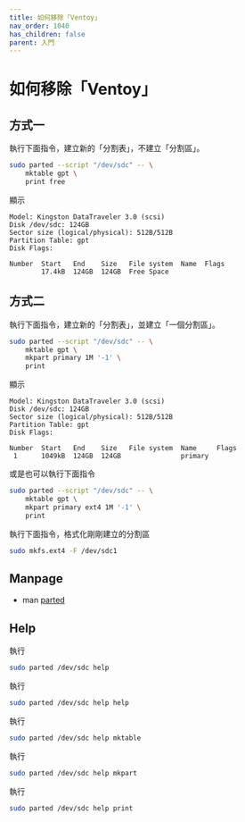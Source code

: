 ```yaml
---
title: 如何移除「Ventoy」
nav_order: 1040
has_children: false
parent: 入門
---
```



# 如何移除「Ventoy」


## 方式一

執行下面指令，建立新的「分割表」，不建立「分割區」。

``` sh
sudo parted --script "/dev/sdc" -- \
	mktable gpt \
	print free
```

顯示

```
Model: Kingston DataTraveler 3.0 (scsi)
Disk /dev/sdc: 124GB
Sector size (logical/physical): 512B/512B
Partition Table: gpt
Disk Flags:

Number  Start   End    Size   File system  Name  Flags
        17.4kB  124GB  124GB  Free Space
```


## 方式二


執行下面指令，建立新的「分割表」，並建立「一個分割區」。

``` sh
sudo parted --script "/dev/sdc" -- \
	mktable gpt \
	mkpart primary 1M '-1' \
	print
```

顯示

```
Model: Kingston DataTraveler 3.0 (scsi)
Disk /dev/sdc: 124GB
Sector size (logical/physical): 512B/512B
Partition Table: gpt
Disk Flags:

Number  Start   End    Size   File system  Name     Flags
 1      1049kB  124GB  124GB               primary
```

或是也可以執行下面指令

``` sh
sudo parted --script "/dev/sdc" -- \
	mktable gpt \
	mkpart primary ext4 1M '-1' \
	print
```

執行下面指令，格式化剛剛建立的分割區

``` sh
sudo mkfs.ext4 -F /dev/sdc1
```


## Manpage

* man [parted](https://man.archlinux.org/man/parted.8.en)


## Help

執行

``` sh
sudo parted /dev/sdc help
```

執行

``` sh
sudo parted /dev/sdc help help
```

執行

``` sh
sudo parted /dev/sdc help mktable
```

執行

``` sh
sudo parted /dev/sdc help mkpart
```

執行

``` sh
sudo parted /dev/sdc help print
```

